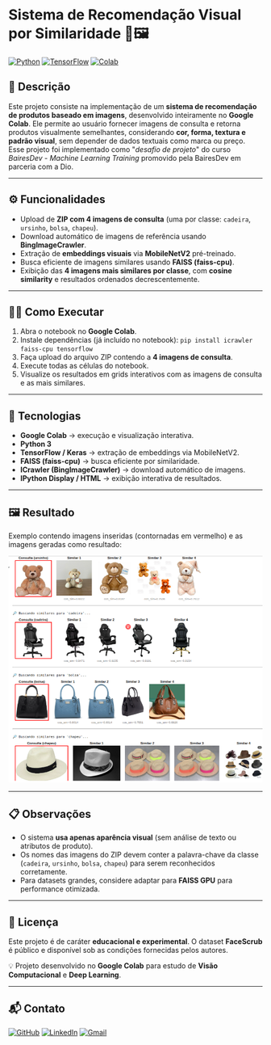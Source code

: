 # Sistema de Recomendação Visual por Similaridade 🔎🖼️ 
[![Python](https://img.shields.io/badge/Python-3.10-blue)](https://www.python.org/)   [![TensorFlow](https://img.shields.io/badge/TensorFlow-2.x-orange)](https://www.tensorflow.org/)  [![Colab](https://img.shields.io/badge/Run%20on-Colab-brightgreen)](https://colab.research.google.com/)
## 📝 Descrição
Este projeto consiste na implementação de um **sistema de recomendação de produtos baseado em imagens**, desenvolvido inteiramente no **Google Colab**.   Ele permite ao usuário fornecer imagens de consulta e retorna produtos visualmente semelhantes, considerando **cor, forma, textura e padrão visual**, sem depender de dados textuais como marca ou preço. Esse projeto foi implementado como "*desafio de projeto*" do curso *BairesDev - Machine Learning Training* promovido pela BairesDev em parceria com a Dio.

---
## ⚙️ Funcionalidades
- Upload de **ZIP com 4 imagens de consulta** (uma por classe: `cadeira`, `ursinho`, `bolsa`, `chapeu`).
- Download automático de imagens de referência usando **BingImageCrawler**.
- Extração de **embeddings visuais** via **MobileNetV2** pré-treinado.
- Busca eficiente de imagens similares usando **FAISS (faiss-cpu)**.
- Exibição das **4 imagens mais similares por classe**, com **cosine similarity** e resultados ordenados decrescentemente.
---

## 👨‍💻 Como Executar
1. Abra o notebook no **Google Colab**.
2. Instale dependências (já incluído no notebook):
    `pip install icrawler faiss-cpu tensorflow`
3. Faça upload do arquivo ZIP contendo a **4 imagens de consulta**.
4. Execute todas as células do notebook.
5. Visualize os resultados em grids interativos com as imagens de consulta e as mais similares.

---
## 🧰 Tecnologias

- **Google Colab** → execução e visualização interativa.
- **Python 3**
- **TensorFlow / Keras** → extração de embeddings via MobileNetV2.
- **FAISS (faiss-cpu)** → busca eficiente por similaridade.
- **ICrawler (BingImageCrawler)** → download automático de imagens.
- **IPython Display / HTML** → exibição interativa de resultados.
----
## 🖼️ Resultado

Exemplo contendo imagens inseridas (contornadas em vermelho) e as imagens geradas como resultado:

![predictions](https://github.com/thiagotims/ai-machine-learning/blob/main/image-recommendation-system/predictions/recommendations.png)

---
## 📋 Observações

- O sistema **usa apenas aparência visual** (sem análise de texto ou atributos de produto).
- Os nomes das imagens do ZIP devem conter a palavra-chave da classe (`cadeira`, `ursinho`, `bolsa`, `chapeu`) para serem reconhecidos corretamente.
- Para datasets grandes, considere adaptar para **FAISS GPU** para performance otimizada.
-----
## 📜 Licença

Este projeto é de caráter **educacional e experimental**. O dataset **FaceScrub** é público e disponível sob as condições fornecidas pelos autores.

💡 Projeto desenvolvido no **Google Colab** para estudo de **Visão Computacional** e **Deep Learning**.

----
## 📬 Contato
[![GitHub](https://img.shields.io/badge/GitHub-181717?style=flat&logo=github&logoColor=white)](https://github.com/thiagotims/) [![LinkedIn](https://img.shields.io/badge/LinkedIn-0A66C2?style=flat&logo=linkedin&logoColor=white)](https://www.linkedin.com/in/devtim/) [![Gmail](https://img.shields.io/badge/Gmail-D14836?style=flat&logo=gmail&logoColor=white)](mailto:thiagotimdev@gmail.com)
